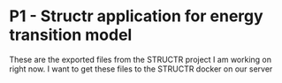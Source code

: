 # P1 - Structr application for energy transition model
These are the exported files from the STRUCTR project I am working on right now. I want to get these files to the STRUCTR docker on our server 
